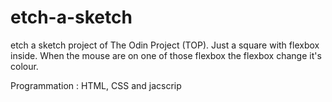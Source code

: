 # etch-a-sketch
etch a sketch project of The Odin Project (TOP). 
Just a square with flexbox inside. When the mouse are on one of those flexbox
the flexbox change it's colour. 

Programmation : HTML, CSS and jacscrip
